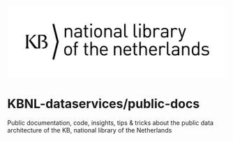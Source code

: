 ![KB logo](images/logos/KB_Nationale-Bibliotheek_Logo_RGB-Zwart-EN.jpg)
# KBNL-dataservices/public-docs

Public documentation, code, insights, tips & tricks about the public data architecture of the KB, national library of the Netherlands 
